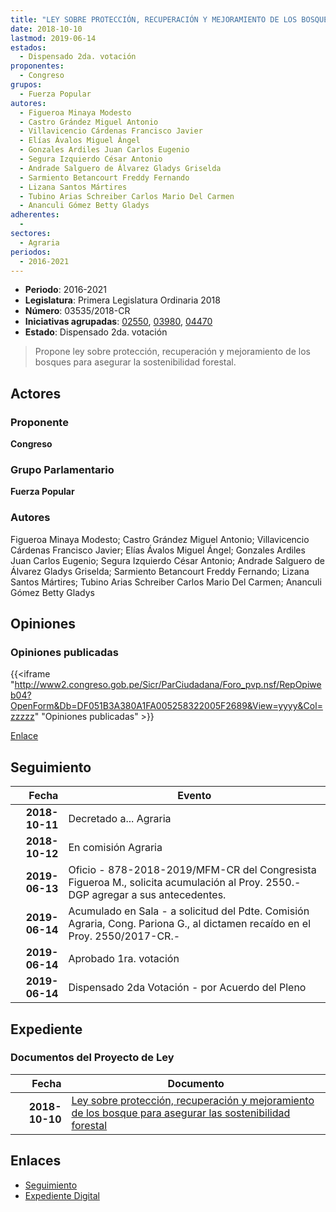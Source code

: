```yaml
---
title: "LEY SOBRE PROTECCIÓN, RECUPERACIÓN Y MEJORAMIENTO DE LOS BOSQUES PARA ASEGURAR LA SOSTENIBILIDAD FORESTAL"
date: 2018-10-10
lastmod: 2019-06-14
estados: 
  - Dispensado 2da. votación
proponentes: 
  - Congreso
grupos: 
  - Fuerza Popular
autores: 
  - Figueroa Minaya Modesto
  - Castro Grández Miguel Antonio
  - Villavicencio Cárdenas Francisco Javier
  - Elías Ávalos Miguel Ángel
  - Gonzales Ardiles Juan Carlos Eugenio
  - Segura Izquierdo César Antonio
  - Andrade Salguero de Álvarez Gladys Griselda
  - Sarmiento Betancourt Freddy Fernando
  - Lizana Santos Mártires
  - Tubino Arias Schreiber Carlos Mario Del Carmen
  - Ananculi Gómez Betty Gladys
adherentes: 
  - 
sectores: 
  - Agraria
periodos: 
  - 2016-2021
---
```


- **Periodo**: 2016-2021
- **Legislatura**: Primera Legislatura Ordinaria 2018
- **Número**: 03535/2018-CR
- **Iniciativas agrupadas**: [02550](../../02500/02550), [03980](../../03900/03980), [04470](../../04400/04470)
- **Estado**: Dispensado 2da. votación

> Propone ley sobre protección, recuperación y mejoramiento de los bosques para asegurar la sostenibilidad forestal.


## Actores

### Proponente

**Congreso**

### Grupo Parlamentario

**Fuerza Popular**

### Autores

Figueroa Minaya Modesto; Castro Grández Miguel Antonio; Villavicencio Cárdenas Francisco Javier; Elías Ávalos Miguel Ángel; Gonzales Ardiles Juan Carlos Eugenio; Segura Izquierdo César Antonio; Andrade Salguero de Álvarez Gladys Griselda; Sarmiento Betancourt Freddy Fernando; Lizana Santos Mártires; Tubino Arias Schreiber Carlos Mario Del Carmen; Ananculi Gómez Betty Gladys


## Opiniones

### Opiniones publicadas

{{<iframe "http://www2.congreso.gob.pe/Sicr/ParCiudadana/Foro_pvp.nsf/RepOpiweb04?OpenForm&Db=DF051B3A380A1FA005258322005F2689&View=yyyy&Col=zzzzz" "Opiniones publicadas" >}}

[Enlace](http://www2.congreso.gob.pe/Sicr/ParCiudadana/Foro_pvp.nsf/RepOpiweb04?OpenForm&Db=DF051B3A380A1FA005258322005F2689&View=yyyy&Col=zzzzz)

## Seguimiento

| Fecha | Evento |
|------:|--------|
| **2018-10-11** | Decretado a... Agraria|
| **2018-10-12** | En comisión Agraria|
| **2019-06-13** | Oficio - 878-2018-2019/MFM-CR del Congresista Figueroa M., solicita acumulación al Proy. 2550.-DGP agregar a sus antecedentes.|
| **2019-06-14** | Acumulado en Sala - a solicitud del Pdte. Comisión Agraria, Cong. Pariona G., al dictamen recaído en el Proy. 2550/2017-CR.-|
| **2019-06-14** | Aprobado 1ra. votación|
| **2019-06-14** | Dispensado 2da Votación - por Acuerdo del Pleno|


## Expediente


### Documentos del Proyecto de Ley

| Fecha | Documento |
|------:|--------|
| **2018-10-10** | [Ley sobre protección, recuperación y mejoramiento de los bosque para asegurar las sostenibilidad forestal](http://www.leyes.congreso.gob.pe/Documentos/2016_2021/Proyectos_de_Ley_y_de_Resoluciones_Legislativas/PL0353520181010.pdf) |

## Enlaces 

- [Seguimiento](http://www2.congreso.gob.pe/Sicr/TraDocEstProc/CLProLey2016.nsf/f7fff46988ca05b1052578e100829cc7/f8216c78026130ca05258322007f7fe3?OpenDocument)
- [Expediente Digital](http://www2.congreso.gob.pe/Sicr/TraDocEstProc/CLProLey2016.nsf/f7fff46988ca05b1052578e100829cc7/f8216c78026130ca05258322007f7fe3?OpenDocument&Click=05257FB7005EB655.eb71d0cf91d8294e05256cdf006b5706/$Body/0.1C6C)
